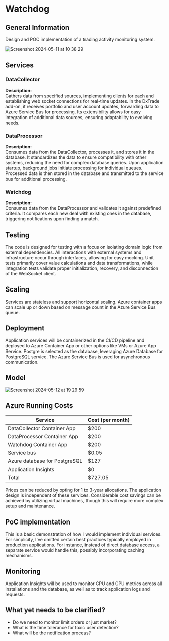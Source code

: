# Watchdog

## General Information

Design and POC implementation of a trading activity monitoring system.

![Screenshot 2024-05-11 at 10 38 29](https://github.com/JiriNavratildev/watchdog/assets/121182964/eb071261-e8a9-4000-a824-6cf638fc782b)

## Services

### DataCollector

**Description:**  
Gathers data from specified sources, implementing clients for each and establishing web socket connections for real-time updates. In the DxTrade add-on, it receives portfolio and user account updates, forwarding data to Azure Service Bus for processing. Its extensibility allows for easy integration of additional data sources, ensuring adaptability to evolving needs.

### DataProcessor

**Description:**  
Consumes data from the DataCollector, processes it, and stores it in the database. It standardizes the data to ensure compatibility with other systems, reducing the need for complex database queries. Upon application startup, background jobs initiate processing for individual queues. Processed data is then stored in the database and transmitted to the service bus for additional processing.

### Watchdog

**Description:**  
Consumes data from the DataProcessor and validates it against predefined criteria. It compares each new deal with existing ones in the database, triggering notifications upon finding a match.

## Testing
The code is designed for testing with a focus on isolating domain logic from external dependencies. All interactions with external systems and infrastructure occur through interfaces, allowing for easy mocking. Unit tests primarily cover value calculations and data transformations, while integration tests validate proper initialization, recovery, and disconnection of the WebSocket client.

## Scaling
Services are stateless and support horizontal scaling. Azure container apps can scale up or down based on message count in the Azure Service Bus queue.

## Deployment
Application services will be containerized in the CI/CD pipeline and deployed to Azure Container App or other options like VMs or Azure App Service. Postgre is selected as the database, leveraging Azure Database for PostgreSQL service. The Azure Service Bus is used for asynchronous communication.

## Model
![Screenshot 2024-05-12 at 19 29 59](https://github.com/JiriNavratildev/watchdog/assets/121182964/0e8de203-d0ab-44d5-a68c-ede8e09117e0)

## Azure Running Costs

| Service        | Cost (per month) |
|----------------|------------------|
| DataCollector Container App | $200 |
| DataProcessor Container App | $200 |
| Watchdog Container App | $200 |
| Service bus          | $0.05 |
| Azure database for PostgreSQL      | $127|
| Application Insights      | $0|
| Total          | $727.05  |

Prices can be reduced by opting for 1 to 3-year allocations. The application design is independent of these services. Considerable cost savings can be achieved by utilizing virtual machines, though this will require more complex setup and maintenance.

## PoC implementation
This is a basic demonstration of how I would implement individual services. For simplicity, I've omitted certain best practices typically employed in production applications. For instance, instead of direct database access, a separate service would handle this, possibly incorporating caching mechanisms.

## Monitoring
Application Insights will be used to monitor CPU and GPU metrics across all installations and the database, as well as to track application logs and requests.

## What yet needs to be clarified?
- Do we need to monitor limit orders or just market?
- What is the time tolerance for toxic user detection?
- What will be the notification process?

